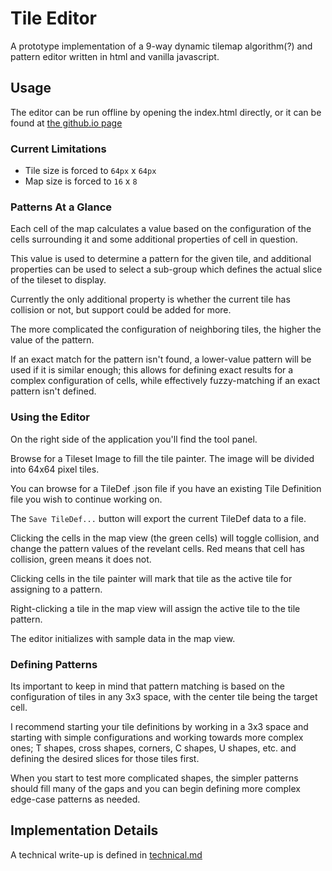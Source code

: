 # Tile Editor
A prototype implementation of a 9-way dynamic tilemap algorithm(?) and pattern editor written in html and vanilla javascript.

## Usage
The editor can be run offline by opening the index.html directly, or it can be found at [the github.io page](https://rvicebreaker.github.io/TileEd)

### Current Limitations
- Tile size is forced to `64px` x `64px`
- Map size is forced to `16` x `8`

### Patterns At a Glance
Each cell of the map calculates a value based on the configuration of the cells surrounding it and some additional properties of cell in question.

This value is used to determine a pattern for the given tile, and additional properties can be used to select a sub-group which defines the actual slice of the tileset to display.

Currently the only additional property is whether the current tile has collision or not, but support could be added for more.

The more complicated the configuration of neighboring tiles, the higher the value of the pattern.

If an exact match for the pattern isn't found, a lower-value pattern will be used if it is similar enough; this allows for defining exact results for a complex configuration of cells, while effectively fuzzy-matching if an exact pattern isn't defined.

### Using the Editor
On the right side of the application you'll find the tool panel.

Browse for a Tileset Image to fill the tile painter. The image will be divided into 64x64 pixel tiles.

You can browse for a TileDef .json file if you have an existing Tile Definition file you wish to continue working on.

The `Save TileDef...` button will export the current TileDef data to a file.

Clicking the cells in the map view (the green cells) will toggle collision, and change the pattern values of the revelant cells. Red means that cell has collision, green means it does not.

Clicking cells in the tile painter will mark that tile as the active tile for assigning to a pattern.

Right-clicking a tile in the map view will assign the active tile to the tile pattern.

The editor initializes with sample data in the map view.

### Defining Patterns
Its important to keep in mind that pattern matching is based on the configuration of tiles in any 3x3 space, with the center tile being the target cell.

I recommend starting your tile definitions by working in a 3x3 space and starting with simple configurations and working towards more complex ones; T shapes, cross shapes, corners, C shapes, U shapes, etc. and defining the desired slices for those tiles first.

When you start to test more complicated shapes, the simpler patterns should fill many of the gaps and you can begin defining more complex edge-case patterns as needed.

## Implementation Details
A technical write-up is defined in [technical.md](technical.md)